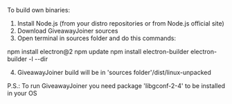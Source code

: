 To build own binaries:


1. Install Node.js (from your distro repositories or from Node.js official site)
2. Download GiveawayJoiner sources
3. Open terminal in sources folder and do this commands:

npm install electron@2 
npm update 
npm install electron-builder 
electron-builder -l --dir 


4. GiveawayJoiner build will be in 'sources folder'/dist/linux-unpacked


P.S.: To run GiveawayJoiner you need package 'libgconf-2-4' to be installed in your OS
